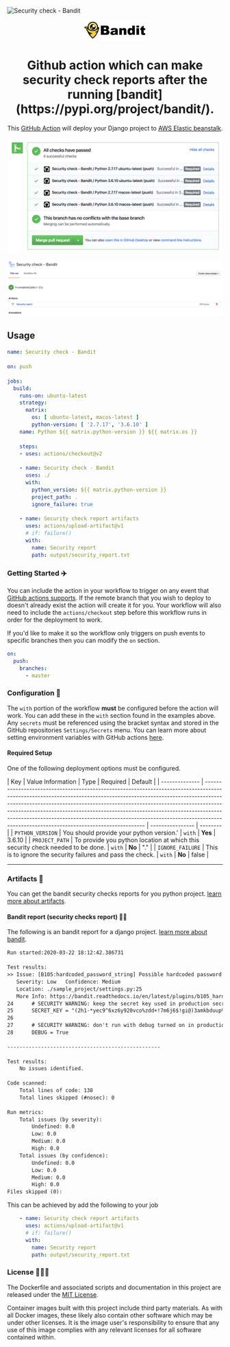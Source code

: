 ![Security check - Bandit](https://github.com/Joel-hanson/bandit-report-artifacts/workflows/Security%20check%20-%20Bandit/badge.svg)

<p align="center">
  <a href="https://github.com/marketplace/actions/bandit-report-artifacts">
    <img width="150px" src="./assets/logo.png">
  </a>
</p>

<h1 align="center">
  Github action which can make security check reports after the running [bandit](https://pypi.org/project/bandit/).
</h1>

<p align="center">
  This <a href="https://github.com/features/actions">GitHub Action</a> will deploy your Django project to <a href="https://aws.amazon.com/elasticbeanstalk/">AWS Elastic beanstalk</a>.
</p>

<p align="center">
  <img src="./assets/screenshot_new.png">
</p>
<p align="center">
  <img src="./assets/screenshot.png">
</p>

## Usage

```yml
name: Security check - Bandit

on: push

jobs:
  build:
    runs-on: ubuntu-latest
    strategy:
      matrix:
        os: [ ubuntu-latest, macos-latest ]
        python-version: [ '2.7.17', '3.6.10' ]
    name: Python ${{ matrix.python-version }} ${{ matrix.os }} 

    steps:
    - uses: actions/checkout@v2

    - name: Security check - Bandit
      uses: ./
      with:
        python_version: ${{ matrix.python-version }}
        project_path: .
        ignore_failure: true

    - name: Security check report artifacts
      uses: actions/upload-artifact@v1
      # if: failure()
      with:
        name: Security report
        path: output/security_report.txt
```


### Getting Started :airplane:

You can include the action in your workflow to trigger on any event that [GitHub actions supports](https://help.github.com/en/articles/events-that-trigger-workflows). If the remote branch that you wish to deploy to doesn't already exist the action will create it for you. Your workflow will also need to include the `actions/checkout` step before this workflow runs in order for the deployment to work.


If you'd like to make it so the workflow only triggers on push events to specific branches then you can modify the `on` section.

```yml
on:
  push:
    branches:
      - master
```

### Configuration 📁

The `with` portion of the workflow **must** be configured before the action will work. You can add these in the `with` section found in the examples above. Any `secrets` must be referenced using the bracket syntax and stored in the GitHub repositories `Settings/Secrets` menu. You can learn more about setting environment variables with GitHub actions [here](https://help.github.com/en/articles/workflow-syntax-for-github-actions#jobsjob_idstepsenv).

#### Required Setup

One of the following deployment options must be configured.

| Key            | Value Information                                                                                                                                                                                                                                                                                                                                                                                                                                              | Type             | Required | Default |
| -------------- | -------------------------------------------------------------------------------------------------------------------------------------------------------------------------------------------------------------------------------------------------------------------------------------------------------------------------------------------------------------------------------------------------------------------------------------------------------------- | ---------------- | -------- |
| `PYTHON_VERSION`          | You should provide your python version.'                                                                                                                           | `with`           | **Yes**  | 3.6.10 |
| `PROJECT_PATH` | To provide you python location at which this security check needed to be done.                                                                                                 | `with` | **No**  | "." |
| `IGNORE_FAILURE` | This is to ignore the security failures and pass the check.                                                                                                 | `with` | **No**  | false |

---


### Artifacts 📁

You can get the bandit security checks reports for you python project. [learn more about artifacts](https://help.github.com/en/actions/configuring-and-managing-workflows/persisting-workflow-data-using-artifacts).

#### Bandit report (security checks report) 👮‍♂️

The following is an bandit report for a django project. [learn more about bandit](https://pypi.org/project/bandit/).

```txt
Run started:2020-03-22 18:12:42.386731

Test results:
>> Issue: [B105:hardcoded_password_string] Possible hardcoded password: '(2h1-*yec9^6xz6y920vco%zdd+!7m6j6$!gi@)3amkbduup%d'
   Severity: Low   Confidence: Medium
   Location: ./sample_project/settings.py:25
   More Info: https://bandit.readthedocs.io/en/latest/plugins/b105_hardcoded_password_string.html
24      # SECURITY WARNING: keep the secret key used in production secret!
25      SECRET_KEY = "(2h1-*yec9^6xz6y920vco%zdd+!7m6j6$!gi@)3amkbduup%d"
26
27      # SECURITY WARNING: don't run with debug turned on in production!
28      DEBUG = True

--------------------------------------------------

Test results:
	No issues identified.

Code scanned:
	Total lines of code: 138
	Total lines skipped (#nosec): 0

Run metrics:
	Total issues (by severity):
		Undefined: 0.0
		Low: 0.0
		Medium: 0.0
		High: 0.0
	Total issues (by confidence):
		Undefined: 0.0
		Low: 0.0
		Medium: 0.0
		High: 0.0
Files skipped (0):
```
This can be achieved by add the following to your job

```yml
    - name: Security check report artifacts
      uses: actions/upload-artifact@v1
      # if: failure()
      with:
        name: Security report
        path: output/security_report.txt
```

### License 👨🏻‍💻

The Dockerfile and associated scripts and documentation in this project are released under the [MIT License](LICENSE).

Container images built with this project include third party materials. As with all Docker images, these likely also contain other software which may be under other licenses. It is the image user's responsibility to ensure that any use of this image complies with any relevant licenses for all software contained within.